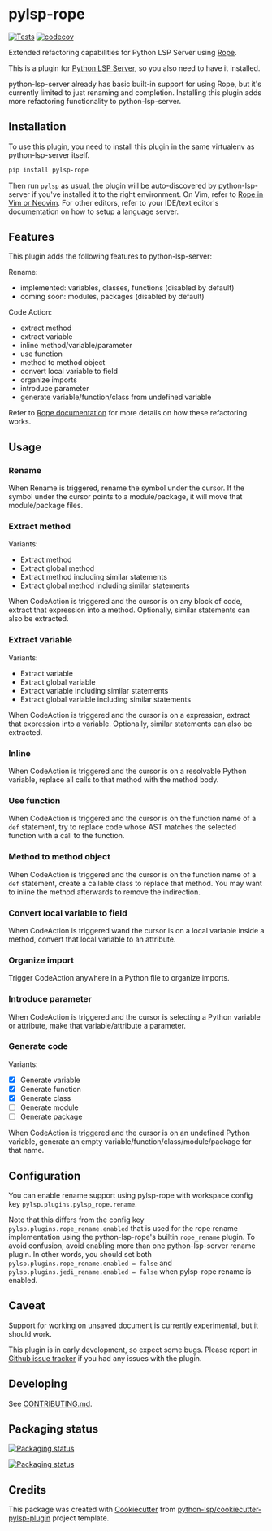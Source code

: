 # pylsp-rope

[![Tests](https://github.com/python-rope/pylsp-rope/actions/workflows/run-test.yml/badge.svg)](https://github.com/python-rope/pylsp-rope/actions/workflows/run-test.yml) 
[![codecov](https://codecov.io/gh/python-rope/pylsp-rope/graph/badge.svg?token=LMO7PW0AEK)](https://codecov.io/gh/python-rope/pylsp-rope)

Extended refactoring capabilities for Python LSP Server using
[Rope](https://github.com/python-rope/rope).

This is a plugin for [Python LSP
Server](https://github.com/python-lsp/python-lsp-server), so you also need to
have it installed.

python-lsp-server already has basic built-in support for using Rope, but it's
currently limited to just renaming and completion. Installing this plugin adds
more refactoring functionality to python-lsp-server.

## Installation

To use this plugin, you need to install this plugin in the same virtualenv as
python-lsp-server itself.

``` bash
pip install pylsp-rope
```

Then run `pylsp` as usual, the plugin will be auto-discovered by
python-lsp-server if you've installed it to the right environment. On Vim,
refer to [Rope in Vim or
Neovim](https://github.com/python-rope/rope/wiki/Rope-in-Vim-or-Neovim). For
other editors, refer to your IDE/text editor's documentation on how to setup a
language server. 

## Features

This plugin adds the following features to python-lsp-server:

Rename: 

- implemented: variables, classes, functions (disabled by default)
- coming soon: modules, packages (disabled by default)

Code Action:

- extract method
- extract variable 
- inline method/variable/parameter 
- use function 
- method to method object 
- convert local variable to field 
- organize imports 
- introduce parameter 
- generate variable/function/class from undefined variable 

Refer to [Rope documentation](https://github.com/python-rope/rope/blob/master/docs/overview.rst)
for more details on how these refactoring works.

## Usage

### Rename

When Rename is triggered, rename the symbol under the cursor. If the symbol
under the cursor points to a module/package, it will move that module/package
files.

### Extract method

Variants: 

- Extract method
- Extract global method
- Extract method including similar statements
- Extract global method including similar statements

When CodeAction is triggered and the cursor is on any block of code, extract
that expression into a method. Optionally, similar statements can also be
extracted.

### Extract variable

Variants: 

- Extract variable
- Extract global variable
- Extract variable including similar statements
- Extract global variable including similar statements

When CodeAction is triggered and the cursor is on a expression, extract that
expression into a variable. Optionally, similar statements can also be
extracted.

### Inline

When CodeAction is triggered and the cursor is on a resolvable Python variable,
replace all calls to that method with the method body.

### Use function

When CodeAction is triggered and the cursor is on the function name of a `def`
statement, try to replace code whose AST matches the selected function with a
call to the function.

### Method to method object

When CodeAction is triggered and the cursor is on the function name of a `def`
statement, create a callable class to replace that method. You may want to
inline the method afterwards to remove the indirection.

### Convert local variable to field

When CodeAction is triggered wand the cursor is on a local variable inside a
method, convert that local variable to an attribute.

### Organize import

Trigger CodeAction anywhere in a Python file to organize imports.

### Introduce parameter

When CodeAction is triggered and the cursor is selecting a Python variable or
attribute, make that variable/attribute a parameter.

### Generate code

Variants:

- [x] Generate variable
- [x] Generate function
- [x] Generate class
- [ ] Generate module
- [ ] Generate package

When CodeAction is triggered and the cursor is on an undefined Python
variable, generate an empty variable/function/class/module/package for that
name.

## Configuration

You can enable rename support using pylsp-rope with workspace config key
`pylsp.plugins.pylsp_rope.rename`. 

Note that this differs from the config key `pylsp.plugins.rope_rename.enabled`
that is used for the rope rename implementation using the python-lsp-rope's
builtin `rope_rename` plugin. To avoid confusion, avoid enabling more than one
python-lsp-server rename plugin. In other words, you should set both
`pylsp.plugins.rope_rename.enabled = false` and `pylsp.plugins.jedi_rename.enabled = false` 
when pylsp-rope rename is enabled.

## Caveat

Support for working on unsaved document is currently experimental, but it should work.

This plugin is in early development, so expect some bugs. Please report in
[Github issue tracker](https://github.com/python-lsp/python-lsp-server/issues)
if you had any issues with the plugin.

## Developing

See [CONTRIBUTING.md](https://github.com/python-rope/pylsp-rope/blob/main/CONTRIBUTING.md).

## Packaging status

[![Packaging status](https://repology.org/badge/vertical-allrepos/python:pylsp-rope.svg)](https://repology.org/project/python:pylsp-rope/versions)

[![Packaging status](https://repology.org/badge/vertical-allrepos/python:lsp-rope.svg)](https://repology.org/project/python:lsp-rope/versions)

## Credits

This package was created with
[Cookiecutter](https://github.com/audreyr/cookiecutter) from
[python-lsp/cookiecutter-pylsp-plugin](https://github.com/python-lsp/cookiecutter-pylsp-plugin)
project template.
